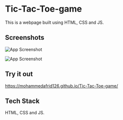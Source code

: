 # Tic-Tac-Toe-game
This is a webpage built  using HTML, CSS and JS.


## Screenshots

![App Screenshot](https://raw.github.com/MohammedAfrid126/Tic-Tac-Toe-game/master/web-view.jpg)

![App Screenshot](https://raw.github.com/MohammedAfrid126/Tic-Tac-Toe-game/master/web-view-2.jpg)
## Try it out

https://mohammedafrid126.github.io/Tic-Tac-Toe-game/


## Tech Stack

HTML, CSS and JS.